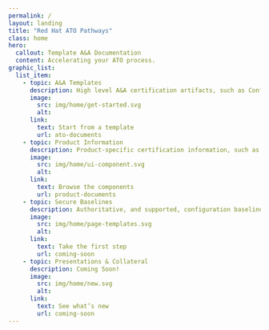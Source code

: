 ```yaml
---
permalink: /
layout: landing
title: "Red Hat ATO Pathways"
class: home
hero:
  callout: Template A&A Documentation
  content: Accelerating your ATO process.
graphic_list:
  list_item:
    - topic: A&A Templates
      description: High level A&A certification artifacts, such as Configuration Management Plans.
      image:
        src: img/home/get-started.svg
        alt:
      link:
        text: Start from a template
        url: ato-documents
    - topic: Product Information
      description: Product-specific certification information, such as FIPS 140-2 and template SSP documents.
      image:
        src: img/home/ui-component.svg
        alt:
      link:
        text: Browse the components
        url: product-documents
    - topic: Secure Baselines
      description: Authoritative, and supported, configuration baselines to U.S. Government requirements.
      image:
        src: img/home/page-templates.svg
        alt:
      link:
        text: Take the first step
        url: coming-soon
    - topic: Presentations & Collateral
      description: Coming Soon!
      image:
        src: img/home/new.svg
        alt:
      link:
        text: See what’s new
        url: coming-soon
---
```

<!--
<div class="usa-grid-full">
future text here
</div>
-->
